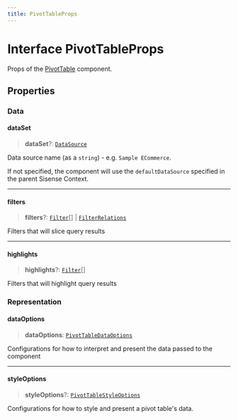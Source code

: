 ```yaml
---
title: PivotTableProps
---
```


# Interface PivotTableProps

Props of the [PivotTable](../data-grids/function.PivotTable.md) component.

## Properties

### Data

#### dataSet

> **dataSet**?: [`DataSource`](../../sdk-data/type-aliases/type-alias.DataSource.md)

Data source name (as a `string`) - e.g. `Sample ECommerce`.

If not specified, the component will use the `defaultDataSource` specified in the parent Sisense Context.

***

#### filters

> **filters**?: [`Filter`](../../sdk-data/interfaces/interface.Filter.md)[] \| [`FilterRelations`](../../sdk-data/interfaces/interface.FilterRelations.md)

Filters that will slice query results

***

#### highlights

> **highlights**?: [`Filter`](../../sdk-data/interfaces/interface.Filter.md)[]

Filters that will highlight query results

### Representation

#### dataOptions

> **dataOptions**: [`PivotTableDataOptions`](interface.PivotTableDataOptions.md)

Configurations for how to interpret and present the data passed to the component

***

#### styleOptions

> **styleOptions**?: [`PivotTableStyleOptions`](interface.PivotTableStyleOptions.md)

Configurations for how to style and present a pivot table's data.
